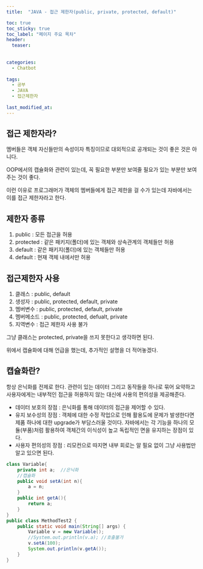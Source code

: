 ```yaml
---
title:  "JAVA - 접근 제한자(public, private, protected, default)"

toc: true
toc_sticky: true
toc_label: "페이지 주요 목차"
header:
  teaser: 
  
  
categories:
  - Chatbot
  
tags:
  - 공부
  - JAVA
  - 접근제한자
  
last_modified_at: 
---
```


## 접근 제한자라?

멤버들은 객체 자신들만의 속성이자 특징이므로 대외적으로 공개되는 것이 좋은 것은 아니다.

OOP에서의 캡슐화와 관련이 있는데, 꼭 필요한 부분만 보여줄 필요가 있는 부분만 보여주는 것이 좋다.

이런 이유로 프로그래머가 객체의 멤버들에게 접근 제한을 걸 수가 있는데 자바에서는 이를 접근 제한자라고 한다.

## 제한자 종류

1. public : 모든 접근을 허용
2. protected : 같은 패키지(폴더)에 있는 객체와 상속관계의 객체들만 허용
3. default : 같은 패키지(폴더)에 있는 객체들만 허용
4. default : 현재 객체 내에서만 허용

## 접근제한자 사용

1. 클래스 : public, default
2. 생성자 : public, protected, default, private
3. 멤버변수 : public, protected, default, private
4. 멤버메소드 : public, protected, defualt, private
5. 지역변수 : 접근 제한자 사용 불가

그냥 클래스는 protected, private을 쓰지 못한다고 생각하면 된다.

위에서 캡슐화에 대해 언급을 했는데, 추가적인 설명을 더 적어놓겠다.

## 캡슐화란?

항상 은닉화를 전제로 한다. 관련이 있는 데이터 그리고 동작들을 하나로 묶어 요약하고 사용자에게는 내부적인 접근을 허용하지 않는 대신에 사용의 편의성을 제공해준다.

- 데이터 보호의 장점 : 은닉화를 통해 데이터의 접근을 제어할 수 있다.
- 유지 보수성의 장점 : 객체에 대한 수정 작업으로 인해 활용도에 문제가 발생한다면 제품 하나에 대한 upgrade가 부담스러울 것이다. 자바에서는 각 기능을 하나의 모듈(부품)처럼 활용하여 객체간의 이식성이 높고 독립적인 면을 유지하는 장점이 있다.
- 사용자 편의성의 장점 : 리모컨으로 따지면 내부 회로는 알 필요 없이 그냥 사용법만 알고 있으면 된다.

```java
class Variable{
    private int a;  //은닉화
    //캡슐화
    public void setA(int n){
        a = n;
    }
    public int getA(){
        return a;
    }
}
public class MethodTest2 {
    public static void main(String[] args) {
        Variable v = new Variable();   
        //System.out.println(v.a); //호출불가
        v.setA(100);
        System.out.println(v.getA());
    }
}
```

